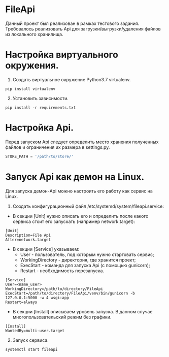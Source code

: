 # FileApi
Данный проект был реализован в рамках тестового задания. Требовалось реализовать Api для загрузки/выгрузки/удаления файлов из локального хранилища.

# Настройка виртуального окружения.
1. Создать виртуальное окружение Python3.7 virtualenv.
```
pip install virtualenv
```
2. Установить зависимости.
```
pip install -r requirements.txt
```
# Настройка Api.
Перед запуском Api следует определить место хранения полученных файлов и ограничения их размера в settings.py.
```python
STORE_PATH = '/path/to/store/'
```
# Запуск Api как демон на Linux.
Для запуска демон-Api можно настроить его работу как сервис на Linux.
1. Создать конфигурационный файл /etc/systemd/system/fileapi.service:
 
- В секции [Unit] нужно описать его и определить после какого сервиса стоит его запускать (например network.target):

```
[Unit]
Description=File Api
After=network.target
```

- В секции [Service] указываем:
  - User - пользователь, под которым нужно стартовать сервис;
  - WorkingDirectory - директория, где хранится проект;
  - ExecStart - команда для запуска Api (с помощью gunicorn);
  - Restart - необходимость перезапуска.

```
[Service]
User=<name_user>
WorkingDirectory=/path/to/directory/FileApi
ExecStart=/path/to/directory/FileApi/venv/bin/gunicorn -b 127.0.0.1:5000 -w 4 wsgi:app
Restart=always
```
- В секции [Install] описываем уровень запуска. В данном случае многопользовательский режим без графики.
```
[Install]
WantedBy=multi-user.target
```
2. Запуск сервиса.
```bash
systemctl start fileapi
```
